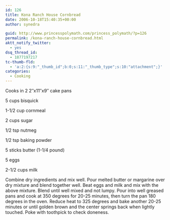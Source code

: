 ```yaml
---
id: 126
title: Kona Ranch House Cornbread
date: 2006-10-18T15:40:35+00:00
author: synedra

guid: http://www.princesspolymath.com/princess_polymath/?p=126
permalink: /kona-ranch-house-cornbread.html
aktt_notify_twitter:
  - yes
dsq_thread_id:
  - 1877197217
tc-thumb-fld:
  - 'a:2:{s:9:"_thumb_id";b:0;s:11:"_thumb_type";s:10:"attachment";}'
categories:
  - Cooking
---
```

Cooks in 2 2&#8243;x11&#8243;x9&#8243; cake pans
  
5 cups bisquick
  
1-1/2 cup cornmeal
  
2 cups sugar
  
1/2 tsp nutmeg
  
1/2 tsp baking powder
  
5 sticks butter (1-1/4 pound)
  
5 eggs
  
2-1/2 cups milk
  
Combine dry ingredients and mix well. Pour melted butter or margarine over dry mixture and blend together well. Beat eggs and milk and mix with the above mixture. Blend until well mixed and not lumpy. Pour into well greased pans and cook at 350 degrees for 20-25 minutes, then turn the pan 180 degrees in the oven. Reduce heat to 325 degrees and bake another 20-25 minutes or until golden brown and the center springs back when lightly touched. Poke with toothpick to check doneness.